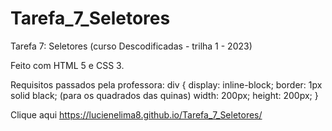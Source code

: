 # Tarefa_7_Seletores
Tarefa 7: Seletores (curso Descodificadas - trilha 1 - 2023) 

Feito com HTML 5 e CSS 3.

Requisitos passados pela professora:
div {
    display: inline-block;
    border: 1px solid black; (para os quadrados das quinas)
    width: 200px;
    height: 200px;
}


Clique aqui https://lucienelima8.github.io/Tarefa_7_Seletores/
